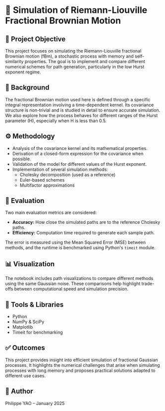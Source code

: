 # 🧮 Simulation of Riemann-Liouville Fractional Brownian Motion

## 🎯 Project Objective

This project focuses on simulating the Riemann-Liouville fractional Brownian motion (fBm), a stochastic process with memory and self-similarity properties. The goal is to implement and compare different numerical schemes for path generation, particularly in the low Hurst exponent regime.

## 🧠 Background

The fractional Brownian motion used here is defined through a specific integral representation involving a time-dependent kernel. Its covariance structure is non-trivial and is studied in detail to ensure accurate simulation. We also explore how the process behaves for different ranges of the Hurst parameter (H), especially when H is less than 0.5.

## ⚙️ Methodology

- Analysis of the covariance kernel and its mathematical properties.
- Derivation of a closed-form expression for the covariance when possible.
- Validation of the model for different values of the Hurst exponent.
- Implementation of several simulation methods:
  - Cholesky decomposition (used as a reference)
  - Euler-based schemes
  - Multifactor approximations

## 📏 Evaluation

Two main evaluation metrics are considered:
- **Accuracy:** How close the simulated paths are to the reference Cholesky paths.
- **Efficiency:** Computation time required to generate each sample path.

The error is measured using the Mean Squared Error (MSE) between methods, and the runtime is benchmarked using Python's `timeit` module.

## 📊 Visualization

The notebook includes path visualizations to compare different methods using the same Gaussian noise. These comparisons help highlight trade-offs between computational speed and simulation precision.

## 🧪 Tools & Libraries

- Python
- NumPy & SciPy
- Matplotlib
- Timeit for benchmarking

## ✅ Outcomes

This project provides insight into efficient simulation of fractional Gaussian processes. It highlights the numerical challenges that arise when simulating processes with long memory and proposes practical solutions adapted to different use cases.

## 👤 Author

Philippe YAO – January 2025
